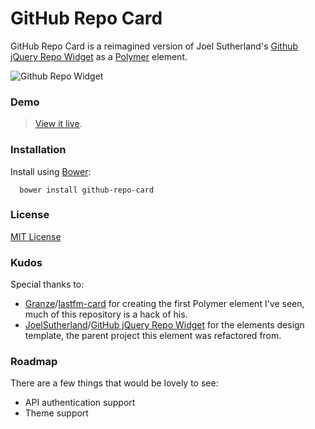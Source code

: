 # GitHub Repo Card

GitHub Repo Card is a reimagined version of Joel Sutherland's [Github jQuery Repo Widget](https://github.com/JoelSutherland/GitHub-jQuery-Repo-Widget) as a [Polymer](https://www.polymer-project.org/) element.

![Github Repo Widget](https://raw.githubusercontent.com/JoelSutherland/GitHub-jQuery-Repo-Widget/master/demo/screenshot.png)

### Demo

> [View it live](http://chrisvogt.github.io/github-repo-card/components/github-repo-card/demo.html).

### Installation

Install using [Bower](http://bower.io):

```shell
  bower install github-repo-card
```

### License

[MIT License](http://opensource.org/licenses/MIT)

### Kudos

Special thanks to:

* [Granze](https://github.com/Granze)/[lastfm-card](https://github.com/Granze/lastfm-card) for creating the first Polymer element I've seen, much of this repository is a hack of his.
* [JoelSutherland](https://github.com/JoelSutherland)/[GitHub jQuery Repo Widget](https://github.com/JoelSutherland/GitHub-jQuery-Repo-Widget) for the elements design template, the parent project this element was refactored from.

### Roadmap

There are a few things that would be lovely to see:

* API authentication support
* Theme support
